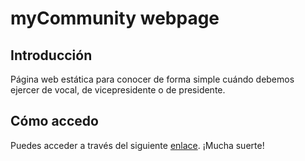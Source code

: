 # myCommunity webpage
## Introducción
Página web estática para conocer de forma simple cuándo debemos ejercer de vocal, de vicepresidente o de presidente.

## Cómo accedo
Puedes acceder a través del siguiente [enlace](https://asegnz.github.io/myCommunity). ¡Mucha suerte!
